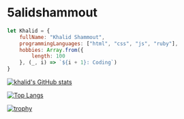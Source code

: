 # 5alidshammout

```javascript
let Khalid = {
    fullName: "Khalid Shammout",
    programmingLanguages: ["html", "css", "js", "ruby"],
    hobbies: Array.from({
        length: 100
    }, (_, i) => `${i + 1}: Coding`)
}
```
[![khalid's GitHub stats](https://github-readme-stats.vercel.app/api?username=5alidshammout&theme=yeblu&show_icons=true)](https://github.com/anuraghazra/github-readme-stats)

[![Top Langs](https://github-readme-stats.vercel.app/api/top-langs/?username=5alidshammout&layout=compact&theme=yeblu)](https://github.com/anuraghazra/github-readme-stats)

[![trophy](https://github-profile-trophy.vercel.app/?username=5alidshammout&theme=nord)](https://github.com/ryo-ma/github-profile-trophy)

